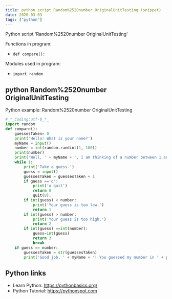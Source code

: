 ```yaml
---
title: python script Random%2520number OriginalUnitTesting (snippet)
date: 2020-03-03
tags: ["python"]
---
```

Python script 'Random%2520number OriginalUnitTesting'

Functions in program: 
* `def compare():`

Modules used in program: 
* `import random`

## python Random%2520number OriginalUnitTesting

Python example: Random%2520number OriginalUnitTesting

```python
#_*_Coding:utf-8_*_
import random
def compare():
    guessesTaken= 0
    print('Hello! What is your name?')
    myName = input()
    number = int(random.randint(1, 100))
    print(number)
    print('Well, ' + myName + ', I am thinking of a number between 1 and 100.')
    while 1:
        print('Take a guess.')
        guess = input()
        guessesTaken = guessesTaken + 1
        if guess =='q':
            print('u quit')
            return 0
            quit(0);
        if int(guess) < number:
            print('Your guess is too low.')
            return 1
        if int(guess) > number:
            print('Your guess is too high.')
            return 2
        if int(guess) ==int(number):
            guess=int(guess)
            return 3
            break
    if guess == number:
        guessesTaken = str(guessesTaken)
        print('Good job, ' + myName + '! You guessed my number in ' + guessesTaken + ' guesses!')


```

## Python links

- Learn Python: https://pythonbasics.org/
- Python Tutorial: https://pythonspot.com
